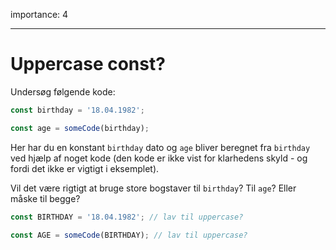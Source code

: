 importance: 4

---

# Uppercase const?

Undersøg følgende kode:

```js
const birthday = '18.04.1982';

const age = someCode(birthday);
```

Her har du en konstant `birthday` dato og `age` bliver beregnet fra `birthday` ved hjælp af noget kode (den kode er ikke vist for klarhedens skyld - og fordi det ikke er vigtigt i eksemplet).

Vil det være rigtigt at bruge store bogstaver til `birthday`? Til `age`? Eller måske til begge?

```js
const BIRTHDAY = '18.04.1982'; // lav til uppercase?

const AGE = someCode(BIRTHDAY); // lav til uppercase?
```

